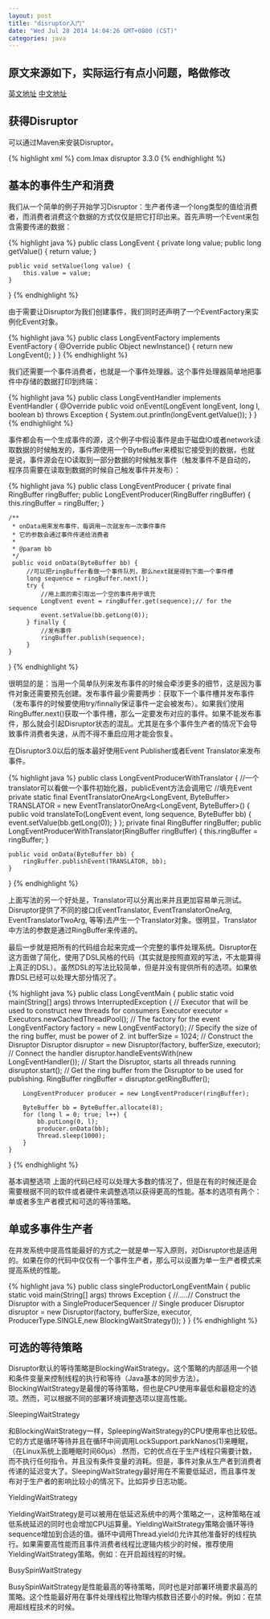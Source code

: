 ```yaml
---
layout: post
title: "disruptor入门"
date: "Wed Jul 28 2014 14:04:26 GMT+0800 (CST)"
categories: java
---
```


原文来源如下，实际运行有点小问题，略做修改
-----------------------
[英文地址](https://github.com/LMAX-Exchange/disruptor/wiki/Getting-Started)
[中文地址](http://ifeve.com/disruptor-getting-started/)

## 获得Disruptor

可以通过Maven来安装Disruptor。

{% highlight xml %}
<dependency>
    <groupId>com.lmax</groupId>
    <artifactId>disruptor</artifactId>
    <version>3.3.0</version>
</dependency>
{% endhighlight %}

## 基本的事件生产和消费

我们从一个简单的例子开始学习Disruptor：生产者传递一个long类型的值给消费者，而消费者消费这个数据的方式仅仅是把它打印出来。首先声明一个Event来包含需要传递的数据：

{% highlight java %}
public class LongEvent {
    private long value;
    public long getValue() {
        return value;
    }

    public void setValue(long value) {
        this.value = value;
    }
}
{% endhighlight %}

由于需要让Disruptor为我们创建事件，我们同时还声明了一个EventFactory来实例化Event对象。

{% highlight java %}
public class LongEventFactory implements EventFactory {
    @Override
    public Object newInstance() {
        return new LongEvent();
    }
}
{% endhighlight %}

我们还需要一个事件消费者，也就是一个事件处理器。这个事件处理器简单地把事件中存储的数据打印到终端：

{% highlight java %}
public class LongEventHandler implements EventHandler<LongEvent> {
    @Override
    public void onEvent(LongEvent longEvent, long l, boolean b) throws Exception {
        System.out.println(longEvent.getValue());
    }
}
{% endhighlight %}

事件都会有一个生成事件的源，这个例子中假设事件是由于磁盘IO或者network读取数据的时候触发的，事件源使用一个ByteBuffer来模拟它接受到的数据，也就是说，事件源会在IO读取到一部分数据的时候触发事件（触发事件不是自动的，程序员需要在读取到数据的时候自己触发事件并发布）：


{% highlight java %}
public class LongEventProducer {
    private final RingBuffer<LongEvent> ringBuffer;
    public LongEventProducer(RingBuffer<LongEvent> ringBuffer) {
        this.ringBuffer = ringBuffer;
    }

    /**
     * onData用来发布事件，每调用一次就发布一次事件事件
     * 它的参数会通过事件传递给消费者
     *
     * @param bb
     */
     public void onData(ByteBuffer bb) {
         //可以把ringBuffer看做一个事件队列，那么next就是得到下面一个事件槽
         long sequence = ringBuffer.next();
         try {
             //用上面的索引取出一个空的事件用于填充
             LongEvent event = ringBuffer.get(sequence);// for the sequence
             event.setValue(bb.getLong(0));
         } finally {
             //发布事件
             ringBuffer.publish(sequence);
         }
    }
}
{% endhighlight %}

很明显的是：当用一个简单队列来发布事件的时候会牵涉更多的细节，这是因为事件对象还需要预先创建。发布事件最少需要两步：获取下一个事件槽并发布事件（发布事件的时候要使用try/finnally保证事件一定会被发布）。如果我们使用RingBuffer.next()获取一个事件槽，那么一定要发布对应的事件。如果不能发布事件，那么就会引起Disruptor状态的混乱。尤其是在多个事件生产者的情况下会导致事件消费者失速，从而不得不重启应用才能会恢复。

在Disruptor3.0以后的版本最好使用Event Publisher或者Event Translator来发布事件。

{% highlight java %}
public class LongEventProducerWithTranslator {
    //一个translator可以看做一个事件初始化器，publicEvent方法会调用它
    //填充Event
    private static final EventTranslatorOneArg<LongEvent, ByteBuffer> TRANSLATOR =
        new EventTranslatorOneArg<LongEvent, ByteBuffer>() {
            public void translateTo(LongEvent event, long sequence, ByteBuffer bb) {
                event.setValue(bb.getLong(0));
            }
        };
    private final RingBuffer<LongEvent> ringBuffer;
    public LongEventProducerWithTranslator(RingBuffer<LongEvent> ringBuffer) {
        this.ringBuffer = ringBuffer;
    }

    public void onData(ByteBuffer bb) {
        ringBuffer.publishEvent(TRANSLATOR, bb);
    }
}
{% endhighlight %}

上面写法的另一个好处是，Translator可以分离出来并且更加容易单元测试。Disruptor提供了不同的接口(EventTranslator, EventTranslatorOneArg, EventTranslatorTwoArg, 等等)去产生一个Translator对象。很明显，Translator中方法的参数是通过RingBuffer来传递的。


最后一步就是把所有的代码组合起来完成一个完整的事件处理系统。Disruptor在这方面做了简化，使用了DSL风格的代码（其实就是按照直观的写法，不太能算得上真正的DSL）。虽然DSL的写法比较简单，但是并没有提供所有的选项。如果依靠DSL已经可以处理大部分情况了。


{% highlight java %}
public class LongEventMain {
    public static void main(String[] args) throws InterruptedException {
        // Executor that will be used to construct new threads for consumers
        Executor executor = Executors.newCachedThreadPool();
        // The factory for the event
        LongEventFactory factory = new LongEventFactory();
        // Specify the size of the ring buffer, must be power of 2.
        int bufferSize = 1024;
        // Construct the Disruptor
        Disruptor<LongEvent> disruptor = new Disruptor<LongEvent>(factory, bufferSize, executor);
        // Connect the handler
        disruptor.handleEventsWith(new LongEventHandler());
        // Start the Disruptor, starts all threads running
        disruptor.start();
        // Get the ring buffer from the Disruptor to be used for publishing.
        RingBuffer<LongEvent> ringBuffer = disruptor.getRingBuffer();

        LongEventProducer producer = new LongEventProducer(ringBuffer);

        ByteBuffer bb = ByteBuffer.allocate(8);
        for (long l = 0; true; l++) {
            bb.putLong(0, l);
            producer.onData(bb);
            Thread.sleep(1000);
        }
    }
}
{% endhighlight %}

基本调整选项
上面的代码已经可以处理大多数的情况了，但是在有的时候还是会需要根据不同的软件或者硬件来调整选项以获得更高的性能。基本的选项有两个：单或者多生产者模式和可选的等待策略。

单或多事件生产者
--------------

在并发系统中提高性能最好的方式之一就是单一写入原则，对Disruptor也是适用的。如果在你的代码中仅仅有一个事件生产者，那么可以设置为单一生产者模式来提高系统的性能。


{% highlight java %}
public class singleProductorLongEventMain {
    public static void main(String[] args) throws Exception {
        //.....// Construct the Disruptor with a SingleProducerSequencer
        // Single producer
        Disruptor<LongEvent> disruptor = new Disruptor(factory, bufferSize,
                executor, ProducerType.SINGLE,new BlockingWaitStrategy());
    }
}
{% endhighlight %}

可选的等待策略
------------

Disruptor默认的等待策略是BlockingWaitStrategy。这个策略的内部适用一个锁和条件变量来控制线程的执行和等待（Java基本的同步方法）。BlockingWaitStrategy是最慢的等待策略，但也是CPU使用率最低和最稳定的选项。然而，可以根据不同的部署环境调整选项以提高性能。

SleepingWaitStrategy

和BlockingWaitStrategy一样，SpleepingWaitStrategy的CPU使用率也比较低。它的方式是循环等待并且在循环中间调用LockSupport.parkNanos(1)来睡眠，（在Linux系统上面睡眠时间60µs）.然而，它的优点在于生产线程只需要计数，而不执行任何指令。并且没有条件变量的消耗。但是，事件对象从生产者到消费者传递的延迟变大了。SleepingWaitStrategy最好用在不需要低延迟，而且事件发布对于生产者的影响比较小的情况下。比如异步日志功能。

YieldingWaitStrategy

YieldingWaitStrategy是可以被用在低延迟系统中的两个策略之一，这种策略在减低系统延迟的同时也会增加CPU运算量。YieldingWaitStrategy策略会循环等待sequence增加到合适的值。循环中调用Thread.yield()允许其他准备好的线程执行。如果需要高性能而且事件消费者线程比逻辑内核少的时候，推荐使用YieldingWaitStrategy策略。例如：在开启超线程的时候。

BusySpinWaitStrategy

BusySpinWaitStrategy是性能最高的等待策略，同时也是对部署环境要求最高的策略。这个性能最好用在事件处理线程比物理内核数目还要小的时候。例如：在禁用超线程技术的时候。

